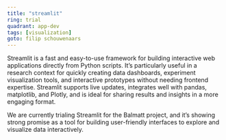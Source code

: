 ```yaml
---
title: "streamlit"
ring: trial
quadrant: app-dev
tags: [visualization]
goto: filip schouwenaars
---
```


Streamlit is a fast and easy-to-use framework for building interactive web applications directly from Python scripts. It’s particularly useful in a research context for quickly creating data dashboards, experiment visualization tools, and interactive prototypes without needing frontend expertise. Streamlit supports live updates, integrates well with pandas, matplotlib, and Plotly, and is ideal for sharing results and insights in a more engaging format.

We are currently trialing Streamlit for the Balmatt project, and it’s showing strong promise as a tool for building user-friendly interfaces to explore and visualize data interactively.
